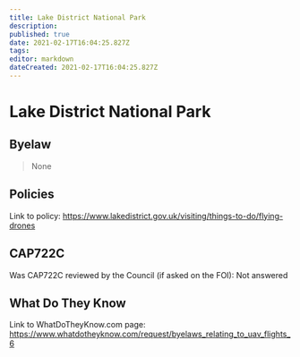 ```yaml
---
title: Lake District National Park
description: 
published: true
date: 2021-02-17T16:04:25.827Z
tags: 
editor: markdown
dateCreated: 2021-02-17T16:04:25.827Z
---
```


# Lake District National Park



## Byelaw
> None


## Policies

Link to policy: 
https://www.lakedistrict.gov.uk/visiting/things-to-do/flying-drones

## CAP722C

Was CAP722C reviewed by the Council (if asked on the FOI): Not answered

## What Do They Know

Link to WhatDoTheyKnow.com page: 
https://www.whatdotheyknow.com/request/byelaws_relating_to_uav_flights_6